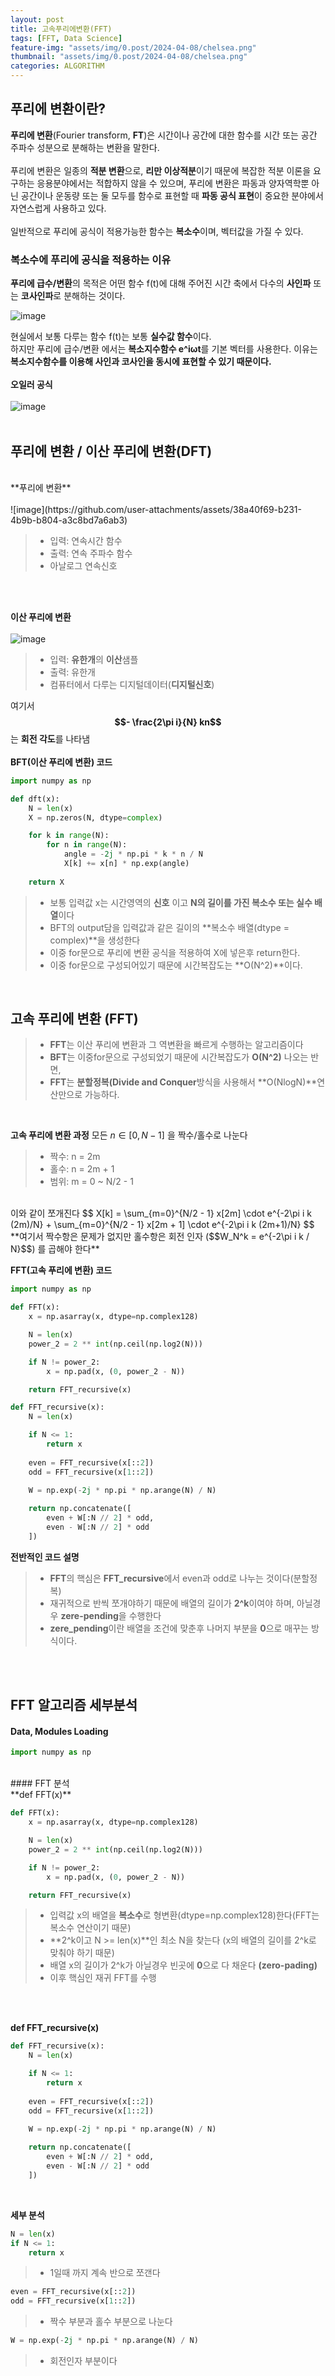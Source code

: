 ```yaml
---
layout: post
title: 고속푸리에변환(FFT)
tags: [FFT, Data Science]
feature-img: "assets/img/0.post/2024-04-08/chelsea.png"
thumbnail: "assets/img/0.post/2024-04-08/chelsea.png"
categories: ALGORITHM
---
```


## 푸리에 변환이란?

**푸리에 변환**(Fourier transform, **FT**)은 시간이나 공간에 대한 함수를 시간 또는 공간 주파수 성분으로 분해하는 변환을 말한다.<br>
<br>
푸리에 변환은 일종의 **적분 변환**으로, **리만 이상적분**이기 때문에 복잡한 적분 이론을 요구하는 응용분야에서는 적합하지 않을 수 있으며, 푸리에 변환은 파동과 양자역학뿐 아닌 공간이나 운동량 또는 둘 모두를 함수로 표현할 때 **파동 공식 표현**이 중요한 분야에서 자연스럽게 사용하고 있다. <br>
<br>
일반적으로 푸리에 공식이 적용가능한 함수는 **복소수**이며, 벡터값을 가질 수 있다.

### **복소수**에 푸리에 공식을 적용하는 이유

**푸리에 급수/변환**의 목적은 어떤 함수 f(t)에 대해 주어진 시간 축에서 다수의 **사인파** 또는 **코사인파**로 분해하는 것이다.

![image](https://github.com/user-attachments/assets/ba9ba893-c23f-4c72-a275-0439d2762118)


현실에서 보통 다루는 함수 f(t)는 보통 **실수값 함수**이다. <br>
하지만 푸리에 급수/변환 에서는 **복소지수함수 e^iωt**를 기본 벡터를 사용한다. 이유는 **복소지수함수를 이용해 사인과 코사인을 동시에 표현할 수 있기 때문이다.**
<br>
<br>
**오일러 공식** <br>
<br>
![image](https://github.com/user-attachments/assets/e6106ebc-8faf-4216-888d-e9c57a188bca)
<br>
<br>
## 푸리에 변환 / 이산 푸리에 변환(DFT)
<br>
**푸리에 변환** <br>
<br>
![image](https://github.com/user-attachments/assets/38a40f69-b231-4b9b-b804-a3c8bd7a6ab3) <br>

> - 입력: 연속시간 함수
> - 출력: 연속 주파수 함수
> - 아날로그 연속신호
<br>
<br>

**이산 푸리에 변환** <br>
<br>
![image](https://github.com/user-attachments/assets/e424924c-3aaf-472e-9fcc-2ae2744001a9)

> - 입력: **유한개**의 **이산**샘플
> - 출력: 유한개
> -  컴퓨터에서 다루는 디지털데이터(**디지털신호**)

여기서 **$$- \frac{2\pi i}{N} kn$$** 는 **회전 각도**를 나타냄
<br>
<br>
**BFT(이산 푸리에 변환) 코드**
<br>
```python
import numpy as np

def dft(x):
    N = len(x)
    X = np.zeros(N, dtype=complex)

    for k in range(N):
        for n in range(N):
            angle = -2j * np.pi * k * n / N
            X[k] += x[n] * np.exp(angle)
    
    return X
```
> - 보통 입력값 x는 시간영역의 **신호** 이고 **N의 길이를 가진 복소수 또는 실수 배열**이다<br>
> - BFT의 output담을 입력값과 같은 길이의 **복소수 배열(dtype = complex)**을 생성한다<br>
> - 이중 for문으로 푸리에 변환 공식을 적용하여 X에 넣은후 return한다.
> - 이중 for문으로 구성되어있기 때문에 시간복잡도는 **O(N^2)**이다.

<br>

## 고속 푸리에 변환 (FFT)<br>
> - **FFT**는 이산 푸리에 변환과 그 역변환을 빠르게 수행하는 알고리즘이다<br>
> - **BFT**는 이중for문으로 구성되었기 때문에 시간복잡도가 **O(N^2)** 나오는 반면,<br>
> - **FFT**는 **분할정복(Divide and Conquer**방식을 사용해서 **O(NlogN)**연산만으로 가능하다.
<br>

**고속 푸리에 변환 과정**
모든 $n \in [0, N - 1]$ 을 짝수/홀수로 나눈다
> - 짝수: n = 2m
> - 홀수: n = 2m + 1
> - 범위: m = 0 ~ N/2 - 1

<br>
이와 같이 쪼개진다
$$
X[k] = \sum_{m=0}^{N/2 - 1} x[2m] \cdot e^{-2\pi i k (2m)/N} + \sum_{m=0}^{N/2 - 1} x[2m + 1] \cdot e^{-2\pi i k (2m+1)/N}
$$
<br>
**여기서 짝수항은 문제가 없지만 홀수항은 회전 인자 ($$W_N^k = e^{-2\pi i k / N}$$) 를 곱해야 한다**

**FFT(고속 푸리에 변환) 코드**
<br>

```python
import numpy as np

def FFT(x):
    x = np.asarray(x, dtype=np.complex128)

    N = len(x)
    power_2 = 2 ** int(np.ceil(np.log2(N)))

    if N != power_2:
        x = np.pad(x, (0, power_2 - N))

    return FFT_recursive(x)

def FFT_recursive(x):
    N = len(x)

    if N <= 1:
        return x
    
    even = FFT_recursive(x[::2])
    odd = FFT_recursive(x[1::2])

    W = np.exp(-2j * np.pi * np.arange(N) / N)
    
    return np.concatenate([
        even + W[:N // 2] * odd,
        even - W[:N // 2] * odd
    ])
```

**전반적인 코드 설명**<br>
> - **FFT**의 핵심은 **FFT_recursive**에서 even과 odd로 나누는 것이다(분할정복)
> - 재귀적으로 반씩 쪼개야하기 때문에 배열의 길이가 **2^k**이여야 하며, 아닐경우 **zere-pending**을 수행한다
> - **zere_pending**이란 배열을 조건에 맞춘후 나머지 부분을 **0**으로 매꾸는 방식이다.

<br>
<br>

## FFT 알고리즘 세부분석

#### Data, Modules Loading

```python
import numpy as np
```
<br>
#### FFT 분석
<br>
**def FFT(x)**<br>

```python
def FFT(x):
    x = np.asarray(x, dtype=np.complex128)

    N = len(x)
    power_2 = 2 ** int(np.ceil(np.log2(N)))

    if N != power_2:
        x = np.pad(x, (0, power_2 - N))

    return FFT_recursive(x)
```
> - 입력값 x의 배열을 **복소수**로 형변환(dtype=np.complex128)한다(FFT는 복소수 연산이기 때문)
> - **2^k이고 N >= len(x)**인 최소 N을 찾는다 (x의 배열의 길이를 2^k로 맞춰야 하기 때문)
> - 배열 x의 길이가 2^k가 아닐경우 빈곳에 **0**으로 다 채운다 **(zero-pading)**
> - 이후 핵심인 재귀 FFT를 수행
<br>
<br>

**def FFT_recursive(x)**<br>

```python
def FFT_recursive(x):
    N = len(x)

    if N <= 1:
        return x
    
    even = FFT_recursive(x[::2])
    odd = FFT_recursive(x[1::2])

    W = np.exp(-2j * np.pi * np.arange(N) / N)
    
    return np.concatenate([
        even + W[:N // 2] * odd,
        even - W[:N // 2] * odd
    ])
```
<br>

**세부 분석**

```python
N = len(x)
if N <= 1:
    return x
```
> - 1일때 까지 계속 반으로 쪼갠다

```python
even = FFT_recursive(x[::2])
odd = FFT_recursive(x[1::2])
```
> - 짝수 부분과 홀수 부분으로 나눈다

```python
W = np.exp(-2j * np.pi * np.arange(N) / N)
```
> - 회전인자 부분이다



















